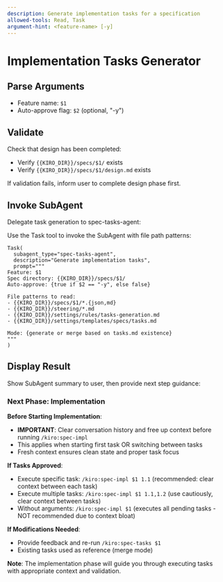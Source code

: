 ```yaml
---
description: Generate implementation tasks for a specification
allowed-tools: Read, Task
argument-hint: <feature-name> [-y]
---
```


# Implementation Tasks Generator

## Parse Arguments
- Feature name: `$1`
- Auto-approve flag: `$2` (optional, "-y")

## Validate
Check that design has been completed:
- Verify `{{KIRO_DIR}}/specs/$1/` exists
- Verify `{{KIRO_DIR}}/specs/$1/design.md` exists

If validation fails, inform user to complete design phase first.

## Invoke SubAgent

Delegate task generation to spec-tasks-agent:

Use the Task tool to invoke the SubAgent with file path patterns:

```
Task(
  subagent_type="spec-tasks-agent",
  description="Generate implementation tasks",
  prompt="""
Feature: $1
Spec directory: {{KIRO_DIR}}/specs/$1/
Auto-approve: {true if $2 == "-y", else false}

File patterns to read:
- {{KIRO_DIR}}/specs/$1/*.{json,md}
- {{KIRO_DIR}}/steering/*.md
- {{KIRO_DIR}}/settings/rules/tasks-generation.md
- {{KIRO_DIR}}/settings/templates/specs/tasks.md

Mode: {generate or merge based on tasks.md existence}
"""
)
```

## Display Result

Show SubAgent summary to user, then provide next step guidance:

### Next Phase: Implementation

**Before Starting Implementation**:
- **IMPORTANT**: Clear conversation history and free up context before running `/kiro:spec-impl`
- This applies when starting first task OR switching between tasks
- Fresh context ensures clean state and proper task focus

**If Tasks Approved**:
- Execute specific task: `/kiro:spec-impl $1 1.1` (recommended: clear context between each task)
- Execute multiple tasks: `/kiro:spec-impl $1 1.1,1.2` (use cautiously, clear context between tasks)
- Without arguments: `/kiro:spec-impl $1` (executes all pending tasks - NOT recommended due to context bloat)

**If Modifications Needed**:
- Provide feedback and re-run `/kiro:spec-tasks $1`
- Existing tasks used as reference (merge mode)

**Note**: The implementation phase will guide you through executing tasks with appropriate context and validation.
